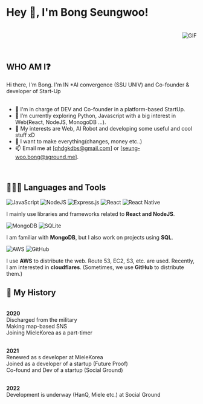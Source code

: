 <h1 title="hehehe"> Hey 👋, I'm Bong Seungwoo!</h1>

<br/>

<img align="right" alt="GIF" src="https://i.pinimg.com/originals/e4/26/70/e426702edf874b181aced1e2fa5c6cde.gif" />

<br/><br/>

## WHO AM I❓
Hi there, I'm Bong. I'm IN *AI convergence (SSU UNIV) and Co-founder & developer of Start-Up<br /><br />

- 🗼 I'm in charge of DEV and Co-founder in a platform-based StartUp.
- 🌱 I’m currently exploring Python, Javascript with a big interest in Web(React, NodeJS, MonogoDB ...). <br />
- 🤔 My interests are Web, AI Robot and developing some useful and cool stuff xD<br />
- 💼 I want to make everything(changes, money etc..) <br />
- 📫 Email me at [qhdgkdbs@gmail.com] or [seung-woo.bong@sground.me].

<br />

## 🧑🏻‍💻 Languages and Tools 
<img alt="JavaScript" src="https://img.shields.io/badge/javascript%20-%23323330.svg?&style=for-the-badge&logo=javascript&logoColor=%23F7DF1E"/> 
<img alt="NodeJS" src="https://img.shields.io/badge/node.js%20-%2343853D.svg?&style=for-the-badge&logo=node.js&logoColor=white"/>
<img alt="Express.js" src="https://img.shields.io/badge/express.js%20-%23404d59.svg?&style=for-the-badge"/> 
<img alt="React" src="https://img.shields.io/badge/react%20-%2320232a.svg?&style=for-the-badge&logo=react&logoColor=%2361DAFB"/> 
<img alt="React Native" src="https://img.shields.io/badge/react_native%20-%2320232a.svg?&style=for-the-badge&logo=react&logoColor=%2361DAFB"/><br/> 


I mainly use libraries and frameworks related to **React and NodeJS**.


<img alt="MongoDB" src ="https://img.shields.io/badge/MongoDB-%234ea94b.svg?&style=for-the-badge&logo=mongodb&logoColor=white"/>
<img alt="SQLite" src ="https://img.shields.io/badge/sqlite-%2307405e.svg?&style=for-the-badge&logo=sqlite&logoColor=white"/> <br/>

I am familiar with **MongoDB**, but I also work on projects using **SQL**.


<img alt="AWS" src="https://img.shields.io/badge/Amazon_AWS-232F3E?style=for-the-badge&logo=amazon-aws&logoColor=white"/> 
<img alt="GitHub" src="https://img.shields.io/badge/github%20-%23121011.svg?&style=for-the-badge&logo=github&logoColor=white"/><br/>

I use **AWS** to distribute the web.
Route 53, EC2, S3, etc. are used.
Recently, I am interested in **cloudflares**.
(Sometimes, we use **GitHub** to distribute them.)


## 🚀  My History

<br />**2020** <br />
Discharged from the military  <br />
Making map-based SNS  <br />
Joining MieleKorea as a part-timer

<br />**2021** <br />
Renewed as s developer at MieleKorea <br />
Joined as a developer of a startup (Future Proof) <br />
Co-found and Dev of a startup (Social Ground) <br />


<br />**2022** <br />
Development is underway (HanQ, Miele etc.) at Social Ground







